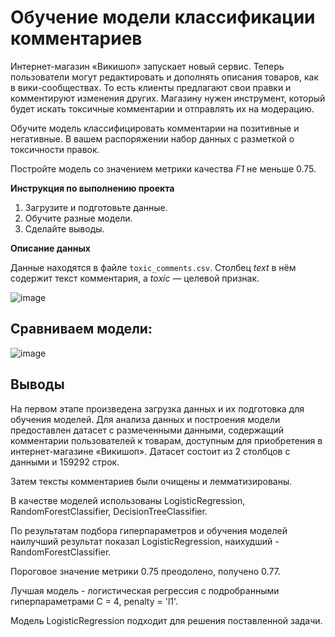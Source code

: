 # Обучение модели классификации комментариев
Интернет-магазин «Викишоп» запускает новый сервис. Теперь пользователи могут редактировать и дополнять описания товаров, как в вики-сообществах. То есть клиенты предлагают свои правки и комментируют изменения других. Магазину нужен инструмент, который будет искать токсичные комментарии и отправлять их на модерацию. 

Обучите модель классифицировать комментарии на позитивные и негативные. В вашем распоряжении набор данных с разметкой о токсичности правок.

Постройте модель со значением метрики качества *F1* не меньше 0.75. 

**Инструкция по выполнению проекта**

1. Загрузите и подготовьте данные.
2. Обучите разные модели. 
3. Сделайте выводы.

**Описание данных**

Данные находятся в файле `toxic_comments.csv`. Столбец *text* в нём содержит текст комментария, а *toxic* — целевой признак.

![image](https://github.com/IT-DS-Alex/Portfolio/assets/140064630/84d97816-9810-4fcf-8ce7-85928464272a)

## Сравниваем модели:

![image](https://github.com/IT-DS-Alex/Portfolio/assets/140064630/3ecfb3d1-a676-48fa-9afc-ba0fced7ab22)

## Выводы

На первом этапе произведена загрузка данных и их подготовка для обучения моделей. Для анализа данных и построения модели предоставлен датасет с размеченными данными, содержащий комментарии пользователей к товарам, доступным для приобретения в интернет-магазине «Викишоп». Датасет состоит из 2 столбцов с данными и 159292 строк.

Затем тексты комментариев были очищены и лемматизированы. 

В качестве моделей использованы LogisticRegression, RandomForestClassifier, DecisionTreeClassifier. 

По результатам подбора гиперпараметров и обучения моделей наилучший результат показал LogisticRegression, наихудший - RandomForestClassifier. 

Пороговое значение метрики 0.75 преодолено, получено 0.77. 

Лучшая модель - логистическая регрессия с подробранными гиперпараметрами C = 4, penalty = 'l1'.

Модель LogisticRegression подходит для решения поставленной задачи.   

